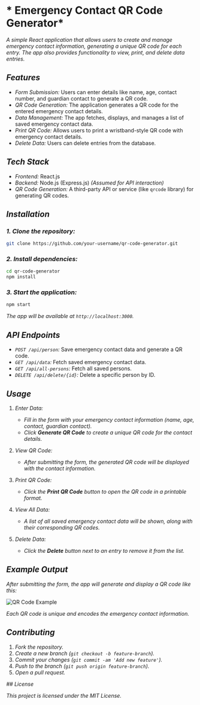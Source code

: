 # * Emergency Contact QR Code Generator*

*A simple React application that allows users to create and manage emergency contact information, generating a unique QR code for each entry. The app also provides functionality to view, print, and delete data entries.*

## *Features*

- *Form Submission:* Users can enter details like name, age, contact number, and guardian contact to generate a QR code.
- *QR Code Generation:* The application generates a QR code for the entered emergency contact details.
- *Data Management:* The app fetches, displays, and manages a list of saved emergency contact data.
- *Print QR Code:* Allows users to print a wristband-style QR code with emergency contact details.
- *Delete Data:* Users can delete entries from the database.

## *Tech Stack*

- *Frontend:* React.js
- *Backend:* Node.js (Express.js) *(Assumed for API interaction)*
- *QR Code Generation:* A third-party API or service (like `qrcode` library) for generating QR codes.

## *Installation*

### *1. Clone the repository:*

```bash
git clone https://github.com/your-username/qr-code-generator.git
```

### *2. Install dependencies:*

```bash
cd qr-code-generator
npm install
```

### *3. Start the application:*

```bash
npm start
```

*The app will be available at `http://localhost:3000`.*

## *API Endpoints*

- *`POST /api/person`:* Save emergency contact data and generate a QR code.
- *`GET /api/data`:* Fetch saved emergency contact data.
- *`GET /api/all-persons`:* Fetch all saved persons.
- *`DELETE /api/delete/{id}`:* Delete a specific person by ID.

## *Usage*

1. *Enter Data:*
   - *Fill in the form with your emergency contact information (name, age, contact, guardian contact).*
   - *Click **Generate QR Code** to create a unique QR code for the contact details.*

2. *View QR Code:*
   - *After submitting the form, the generated QR code will be displayed with the contact information.*

3. *Print QR Code:*
   - *Click the **Print QR Code** button to open the QR code in a printable format.*

4. *View All Data:*
   - *A list of all saved emergency contact data will be shown, along with their corresponding QR codes.*

5. *Delete Data:*
   - *Click the **Delete** button next to an entry to remove it from the list.*

## *Example Output*

*After submitting the form, the app will generate and display a QR code like this:*

![QR Code Example](https://via.placeholder.com/100x100.png?text=QR+Code)

*Each QR code is unique and encodes the emergency contact information.*

## *Contributing*

1. *Fork the repository.*
2. *Create a new branch (`git checkout -b feature-branch`).*
3. *Commit your changes (`git commit -am 'Add new feature'`).*
4. *Push to the branch (`git push origin feature-branch`).*
5. *Open a pull request.*

*## License*

*This project is licensed under the MIT License.*
